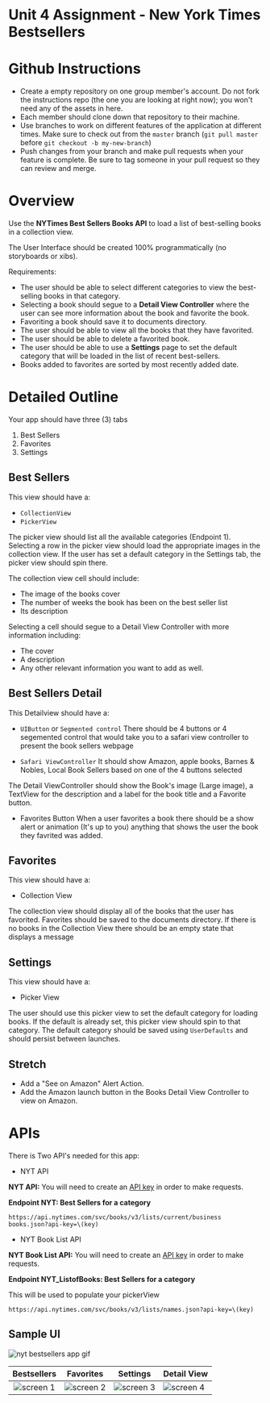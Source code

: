 # Unit 4 Assignment - New York Times Bestsellers


# Github Instructions
- Create a empty repository on one group member's account. Do not fork the instructions repo (the one you are looking at right now); you won't need any of the assets in here.
- Each member should clone down that repository to their machine.
- Use branches to work on different features of the application at different times. Make sure to check out from the `master` branch (`git pull master` before `git checkout -b my-new-branch`)
- Push changes from your branch and make pull requests when your feature is complete. Be sure to tag someone in your pull request so they can review and merge.


# Overview

Use the **NYTimes Best Sellers Books API** to load a list of best-selling books in a collection view. 

The User Interface should be created 100% programmatically (no storyboards or xibs).

Requirements:
- The user should be able to select different categories to view the best-selling books in that category.  
- Selecting a book should segue to a **Detail View Controller** where the user can see more information about the book and favorite the book.
- Favoriting a book should save it to documents directory.  
- The user should be able to view all the books that they have favorited. 
- The user should be able to delete a favorited book.
- The user should be able to use a **Settings** page to set the default category that will be loaded in the list of recent best-sellers.
- Books added to favorites are sorted by most recently added date. 


# Detailed Outline

Your app should have three (3) tabs

1. Best Sellers
2. Favorites
3. Settings


## Best Sellers

This view should have a:

- `CollectionView`
- `PickerView`

The picker view should list all the available categories (Endpoint 1).  Selecting a row in the picker view should load the appropriate images in the collection view.  If the user has set a default category in the Settings tab, the picker view should spin there.

The collection view cell should include:

- The image of the books cover
- The number of weeks the book has been on the best seller list
- Its description

Selecting a cell should segue to a Detail View Controller with more information including:

- The cover
- A description
- Any other relevant information you want to add as well.

## Best Sellers Detail

This Detailview should have a:

- `UIButton` or `Segmented control`
There should be 4 buttons or 4 segemented control that would take you to a safari view controller to present the book sellers webpage

- `Safari ViewController`
It should show Amazon, apple books, Barnes & Nobles, Local Book Sellers based on one of the 4 buttons selected 

The Detail ViewController should show the Book's image (Large image), a TextView for the description and a label for the book title and a Favorite button.  

- Favorites Button
When a user favorites a book there should be a show alert or animation (It's up to you) anything that shows the user the book  they favrited was added. 

## Favorites

This view should have a:

- Collection View

The collection view should display all of the books that the user has favorited. Favorites should be saved to the documents directory. If there is no books in the Collection View there should be an empty state that displays a message 



## Settings

This view should have a:

- Picker View

The user should use this picker view to set the default category for loading books.  If the default is already set, this picker view should spin to that category.  The default category should be saved using `UserDefaults` and should persist between launches.


## Stretch

- Add a "See on Amazon" Alert Action.
- Add the Amazon launch button in the Books Detail View Controller to view on Amazon.


# APIs

There is Two API's needed for this app:

- NYT API

**NYT API:** You will need to create an [API key](https://developer.nytimes.com/accounts/login) in order to make requests.

**Endpoint NYT: Best Sellers for a category**

```
https://api.nytimes.com/svc/books/v3/lists/current/business books.json?api-key=\(key)
```
- NYT Book List API

**NYT Book List API:** You will need to create an [API key](https://developer.nytimes.com/accounts/login) in order to make requests.

**Endpoint NYT_ListofBooks: Best Sellers for a category**

This will be used to populate your pickerView

```
https://api.nytimes.com/svc/books/v3/lists/names.json?api-key=\(key)
```

## Sample UI

![nyt bestsellers app gif](https://github.com/joinpursuit/Pursuit-Core-iOS-New-York-Times-Bestsellers/blob/master/Images/nyt-bestsellers-app.gif)

| Bestsellers | Favorites | Settings | Detail View |
|:-----:|:-------:|:-------:|:-------|
|![screen 1](https://github.com/joinpursuit/Pursuit-Core-iOS-New-York-Times-Bestsellers/blob/master/Images/screen-shot-1.png) | ![screen 2](https://github.com/joinpursuit/Pursuit-Core-iOS-New-York-Times-Bestsellers/blob/master/Images/screen-shot-2.png) |![screen 3](https://github.com/joinpursuit/Pursuit-Core-iOS-New-York-Times-Bestsellers/blob/master/Images/screen-shot-3.png)|![screen 4](https://github.com/joinpursuit/Pursuit-Core-iOS-New-York-Times-Bestsellers/blob/master/Images/screen-shot-4.png)|

